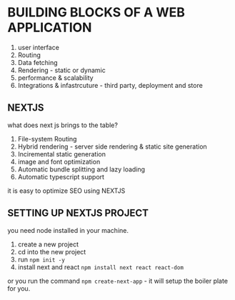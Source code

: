 # BUILDING BLOCKS OF A WEB APPLICATION

1. user interface
2. Routing
3. Data fetching
4. Rendering - static or dynamic
5. performance & scalability
6. Integrations & infastrcuture - third party, deployment and store

## NEXTJS

what does next js brings to the table?

1. File-system Routing
2. Hybrid rendering - server side rendering & static site generation
3. Inciremental static generation
4. image and font optimization
5. Automatic bundle splitting and lazy loading
6. Automatic typescript support

it is easy to optimize SEO using NEXTJS

## SETTING UP NEXTJS PROJECT

you need node installed in your machine.

1. create  a new project
2. cd into the new project
3. run `npm init -y`
4. install next and react `npm install next react react-dom`

or you run the command `npm create-next-app` - it will setup the boiler plate for you.

